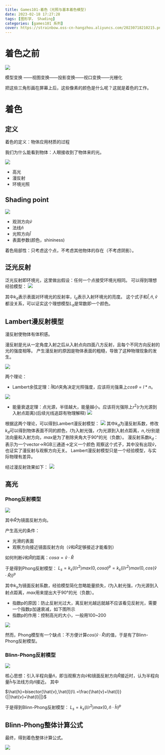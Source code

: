 ```yaml
---
title: Games101-着色（光照与基本着色模型)
date: 2023-02-18 17:27:28
tags: [图形学， Shading]
categories: [games101 系列]
cover: https://strainbow.oss-cn-hangzhou.aliyuncs.com/20230718210215.png
---
```

# 着色之前
![](https://strainbow.oss-cn-hangzhou.aliyuncs.com/20230705172811.png)

模型变换 ——视图变换——投影变换——视口变换——光栅化

把这些三角形画在屏幕上后，这些像素的颜色是什么呢？这就是着色的工作。
# 着色
## 定义
着色的定义：物体应用材质的过程

我们为什么能看到物体：人眼接收到了物体来的光。

![](https://strainbow.oss-cn-hangzhou.aliyuncs.com/20230705172853.png)

- 高光
- 漫反射
- 环境光照

## Shading point
![](https://strainbow.oss-cn-hangzhou.aliyuncs.com/20230705172938.png)

- 观测方向$\hat{v}$
- 法线$\hat{n}$
- 光照方向$\hat{l}$
- 表面参数(颜色，shininess)

着色局部性：只考虑这个点，不考虑其他物体的存在（不考虑阴影）。

## 泛光反射
泛光反射即环境光，这里做出假设：任何一个点接受环境光相同。
可以得到理想经验模型：
![](https://strainbow.oss-cn-hangzhou.aliyuncs.com/20230705173034.png)

其中$k_{a}$表示表面对环境光的反射率，$I_{a}$表示入射环境光的亮度。
这个式子和$\hat{l},\hat{n},\hat{v}$都没关系，可以证实这个理想模型$L_{a}$是常数即一个颜色。


## Lambert漫反射模型
漫反射使物体有体积感。

漫反射是光从一定角度入射之后从入射点向四面八方反射，且每个不同方向反射的光的强度相等。
产生漫反射的原因是物体表面的粗糙，导致了这种物理现象的发生。

![](https://strainbow.oss-cn-hangzhou.aliyuncs.com/20230705173110.png)

两个理论：
- Lambert余弦定理：$\hat{l}$和$\hat{n}$夹角决定光照强度，应该将光强乘上$cos\theta = l*n$。

![](https://strainbow.oss-cn-hangzhou.aliyuncs.com/20230705173138.png)

- 能量衰退定理：点光源，半径越大，能量越小。应该将光强除上$r^{2}$(r为光源到入射点距离)(后续光线追踪有物理解释)
![](https://strainbow.oss-cn-hangzhou.aliyuncs.com/20230705173227.png)

根据这两个理论，可以得到Lambert漫反射模型：
![](https://strainbow.oss-cn-hangzhou.aliyuncs.com/20230705173252.png)
其中$k_{d}$为漫反射系数，修改$k_{d}$可以得到物体表面不同的颜色，$I$为入射光强，$r$为光源到入射点距离，$n,l$分别是法向量和入射方向，$max$是为了剔除夹角大于90°的光（负数）。
漫反射系数$k_{d}$：表示为一个vector→RGB三通道→定义一个颜色
观察这个式子，其中没有出现$\hat{v}$，也证实了漫反射与观察方向无关。
Lambert漫反射模型只是一个经验模型，与实际物理有差异。

经过漫反射效果如下：
![](https://strainbow.oss-cn-hangzhou.aliyuncs.com/20230705173318.png)

## 高光
### Phong反射模型

![](https://strainbow.oss-cn-hangzhou.aliyuncs.com/20230705173349.png)

其中$\hat{R}$为镜面反射方向。

产生高光的条件：
- 光滑的表面
- 观察方向接近镜面反射方向（$\hat{v}$和$\hat{R}$足够接近才能看到）

如何判断$\hat{v}$和$\hat{R}$的距离：$cos\alpha=\hat{v}\cdot\hat{R}$

于是得到Phong反射模型：
$L_{s} = k_{s}(I/r^{2})max(0,cos\alpha)^{p} = k_{s}(I/r^{2})max(0,cos(\hat{v}\cdot\hat{R}))^{p}$

其中$k_{s}$为镜面反射系数，经验模型简化忽略能量损失，$I$为入射光强，$r$为光源到入射点距离，$max$用来提出大于90°的光（负数）。
- 指数p的原因：防止反射光过大，离反射光越远就越不应该看见反射光，需要一个指数p加速衰减，如下图所示
- 指数p的作用：控制高光的大小，一般用100~200


![](https://strainbow.oss-cn-hangzhou.aliyuncs.com/20230705173422.png)

然而，Phong模型有一个缺点：不方便计算$cos(\hat{v}\cdot\hat{R})$的值，于是有了Blinn-Phong反射模型。

### Blinn-Phong反射模型

![](https://strainbow.oss-cn-hangzhou.aliyuncs.com/20230705173534.png)

核心思想：引入半程向量$\hat{n}$，即当观察方向$\hat{v}$和镜面反射方向$\hat{R}$接近时，认为半程向量$\hat{h}$与法线方向$\hat{n}$接近。
其中

$\hat{h}=bisector(\hat{v},\hat{l})\\
=\frac{\hat{v}+\hat{l}}{||\hat{v}+\hat{l}||}$

于是得到Blinn-Phong反射模型：
$L_{s}=k_{s}(l/r^{2})max(0, \hat{n}\cdot \hat{h})^{p}$


## Blinn-Phong整体计算公式
最终，得到着色整体计算公式。

![](https://strainbow.oss-cn-hangzhou.aliyuncs.com/20230705173644.png)

